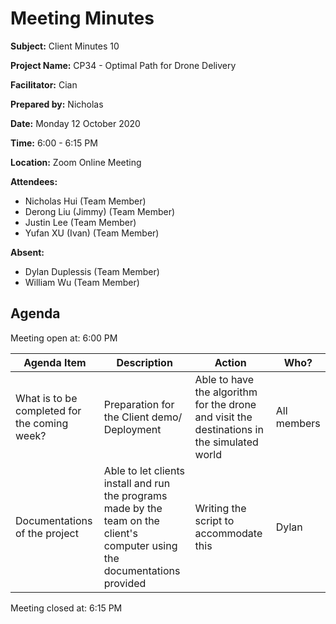 # Meeting Minutes

**Subject:** Client Minutes 10

**Project Name:** CP34 - Optimal Path for Drone Delivery

**Facilitator:** Cian

**Prepared by:** Nicholas

**Date:** Monday 12 October 2020

**Time:** 6:00 - 6:15 PM

**Location:** Zoom Online Meeting

**Attendees:**

* Nicholas Hui (Team Member)
* Derong Liu (Jimmy) (Team Member)
* Justin Lee (Team Member)
* Yufan XU (Ivan) (Team Member)

**Absent:**

* Dylan Duplessis (Team Member)
* William Wu (Team Member)

## Agenda

Meeting open at: 6:00 PM

| Agenda Item | Description | Action | Who? |
| -- | -- | -- | -- |
| What is to be completed for the coming week? | Preparation for the Client demo/ Deployment | Able to have the algorithm for the drone and visit the destinations in the simulated world | All members |
| Documentations of the project | Able to let clients install and run the programs made by the team on the client's computer using the documentations provided | Writing the script to accommodate this | Dylan |

Meeting closed at:  6:15 PM
